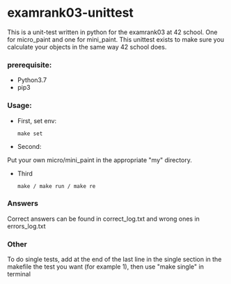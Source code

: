 # examrank03-unittest
This is a unit-test written in python for the examrank03 at 42 school. One for micro_paint and one for mini_paint. This unittest exists to make sure you calculate your objects in the same way 42 school does.

### prerequisite:
* Python3.7
* pip3

### Usage:
* First, set env:

  ```
  make set
  ```
* Second:

Put your own micro/mini_paint in the appropriate "my" directory.
* Third

  ```
  make / make run / make re
  ```

### Answers
Correct answers can be found in correct_log.txt and wrong ones in errors_log.txt

### Other
To do single tests, add at the end of the last line in the single section in the makefile the test you want (for example 1), then use "make single" in terminal
